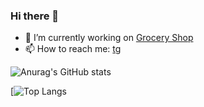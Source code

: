### Hi there 👋



- 🔭 I’m currently working on [Grocery Shop](https://github.com/olkhovichs/groceryShop_TelegramBot)
- 📫 How to reach me: [tg](t.me/olkhovich)


![Anurag's GitHub stats](https://github-readme-stats.vercel.app/api?username=olkhovichs&hide=contribs,prs&show_icons=true&theme=dark)

[![Top Langs](https://github-readme-stats.vercel.app/api/top-langs/?username=olkhovichs&layout=compact&theme=dark)
